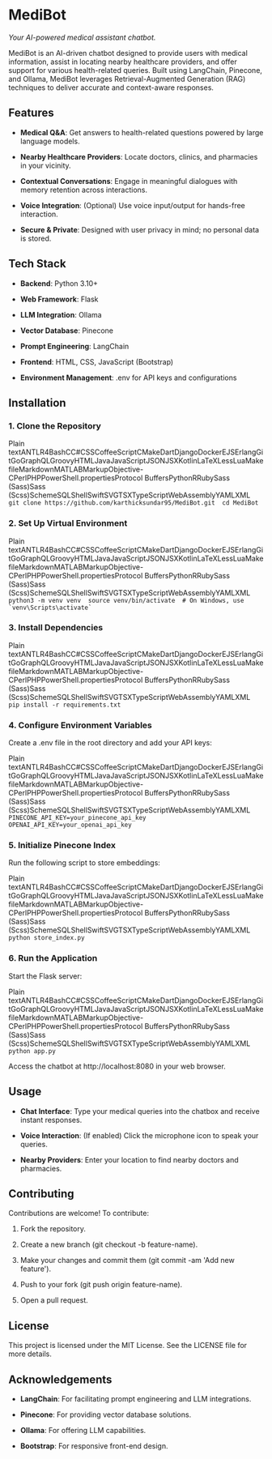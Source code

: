 MediBot
=======

_Your AI-powered medical assistant chatbot._

MediBot is an AI-driven chatbot designed to provide users with medical information, assist in locating nearby healthcare providers, and offer support for various health-related queries. Built using LangChain, Pinecone, and Ollama, MediBot leverages Retrieval-Augmented Generation (RAG) techniques to deliver accurate and context-aware responses.

Features
--------

*   **Medical Q&A**: Get answers to health-related questions powered by large language models.
    
*   **Nearby Healthcare Providers**: Locate doctors, clinics, and pharmacies in your vicinity.
    
*   **Contextual Conversations**: Engage in meaningful dialogues with memory retention across interactions.
    
*   **Voice Integration**: (Optional) Use voice input/output for hands-free interaction.
    
*   **Secure & Private**: Designed with user privacy in mind; no personal data is stored.
    

Tech Stack
----------

*   **Backend**: Python 3.10+
    
*   **Web Framework**: Flask
    
*   **LLM Integration**: Ollama
    
*   **Vector Database**: Pinecone
    
*   **Prompt Engineering**: LangChain
    
*   **Frontend**: HTML, CSS, JavaScript (Bootstrap)
    
*   **Environment Management**: .env for API keys and configurations
    

Installation
------------

### 1\. Clone the Repository

Plain textANTLR4BashCC#CSSCoffeeScriptCMakeDartDjangoDockerEJSErlangGitGoGraphQLGroovyHTMLJavaJavaScriptJSONJSXKotlinLaTeXLessLuaMakefileMarkdownMATLABMarkupObjective-CPerlPHPPowerShell.propertiesProtocol BuffersPythonRRubySass (Sass)Sass (Scss)SchemeSQLShellSwiftSVGTSXTypeScriptWebAssemblyYAMLXML`   git clone https://github.com/karthicksundar95/MediBot.git  cd MediBot   `

### 2\. Set Up Virtual Environment

Plain textANTLR4BashCC#CSSCoffeeScriptCMakeDartDjangoDockerEJSErlangGitGoGraphQLGroovyHTMLJavaJavaScriptJSONJSXKotlinLaTeXLessLuaMakefileMarkdownMATLABMarkupObjective-CPerlPHPPowerShell.propertiesProtocol BuffersPythonRRubySass (Sass)Sass (Scss)SchemeSQLShellSwiftSVGTSXTypeScriptWebAssemblyYAMLXML``   python3 -m venv venv  source venv/bin/activate  # On Windows, use `venv\Scripts\activate`   ``

### 3\. Install Dependencies

Plain textANTLR4BashCC#CSSCoffeeScriptCMakeDartDjangoDockerEJSErlangGitGoGraphQLGroovyHTMLJavaJavaScriptJSONJSXKotlinLaTeXLessLuaMakefileMarkdownMATLABMarkupObjective-CPerlPHPPowerShell.propertiesProtocol BuffersPythonRRubySass (Sass)Sass (Scss)SchemeSQLShellSwiftSVGTSXTypeScriptWebAssemblyYAMLXML`   pip install -r requirements.txt   `

### 4\. Configure Environment Variables

Create a .env file in the root directory and add your API keys:

Plain textANTLR4BashCC#CSSCoffeeScriptCMakeDartDjangoDockerEJSErlangGitGoGraphQLGroovyHTMLJavaJavaScriptJSONJSXKotlinLaTeXLessLuaMakefileMarkdownMATLABMarkupObjective-CPerlPHPPowerShell.propertiesProtocol BuffersPythonRRubySass (Sass)Sass (Scss)SchemeSQLShellSwiftSVGTSXTypeScriptWebAssemblyYAMLXML`   PINECONE_API_KEY=your_pinecone_api_key  OPENAI_API_KEY=your_openai_api_key   `

### 5\. Initialize Pinecone Index

Run the following script to store embeddings:

Plain textANTLR4BashCC#CSSCoffeeScriptCMakeDartDjangoDockerEJSErlangGitGoGraphQLGroovyHTMLJavaJavaScriptJSONJSXKotlinLaTeXLessLuaMakefileMarkdownMATLABMarkupObjective-CPerlPHPPowerShell.propertiesProtocol BuffersPythonRRubySass (Sass)Sass (Scss)SchemeSQLShellSwiftSVGTSXTypeScriptWebAssemblyYAMLXML`   python store_index.py   `

### 6\. Run the Application

Start the Flask server:

Plain textANTLR4BashCC#CSSCoffeeScriptCMakeDartDjangoDockerEJSErlangGitGoGraphQLGroovyHTMLJavaJavaScriptJSONJSXKotlinLaTeXLessLuaMakefileMarkdownMATLABMarkupObjective-CPerlPHPPowerShell.propertiesProtocol BuffersPythonRRubySass (Sass)Sass (Scss)SchemeSQLShellSwiftSVGTSXTypeScriptWebAssemblyYAMLXML`   python app.py   `

Access the chatbot at http://localhost:8080 in your web browser.

Usage
-----

*   **Chat Interface**: Type your medical queries into the chatbox and receive instant responses.
    
*   **Voice Interaction**: (If enabled) Click the microphone icon to speak your queries.
    
*   **Nearby Providers**: Enter your location to find nearby doctors and pharmacies.
    

Contributing
------------

Contributions are welcome! To contribute:

1.  Fork the repository.
    
2.  Create a new branch (git checkout -b feature-name).
    
3.  Make your changes and commit them (git commit -am 'Add new feature').
    
4.  Push to your fork (git push origin feature-name).
    
5.  Open a pull request.
    

License
-------

This project is licensed under the MIT License. See the LICENSE file for more details.

Acknowledgements
----------------

*   **LangChain**: For facilitating prompt engineering and LLM integrations.
    
*   **Pinecone**: For providing vector database solutions.
    
*   **Ollama**: For offering LLM capabilities.
    
*   **Bootstrap**: For responsive front-end design.